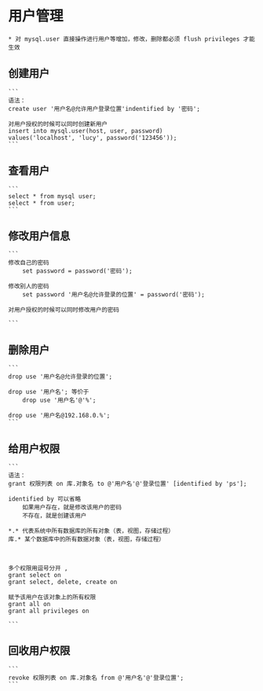 # 用户管理
	* 对 mysql.user 直接操作进行用户等增加，修改，删除都必须 flush privileges 才能生效


## 创建用户
	```
	语法：
	create user '用户名@允许用户登录位置'indentified by '密码';

	对用户授权的时候可以同时创建新用户
	insert into mysql.user(host, user, password)
	values('localhost', 'lucy', password('123456'));
	```


## 查看用户
	```
	select * from mysql user;
	select * from user;
	```


## 修改用户信息
	```
	修改自己的密码
		set password = password('密码');

	修改别人的密码
		set password '用户名@允许登录的位置' = password('密码');

	对用户授权的时候可以同时修改用户的密码

	```


## 删除用户
	```
	drop use '用户名@允许登录的位置';

	drop use '用户名'; 等价于
		drop use '用户名'@'%';

	drop use '用户名@192.168.0.%';
	```


## 给用户权限
	```
	语法：
	grant 权限列表 on 库.对象名 to @'用户名'@'登录位置' [identified by 'ps'];

	identified by 可以省略
		如果用户存在，就是修改该用户的密码
		不存在，就是创建该用户

	*.* 代表系统中所有数据库的所有对象（表，视图，存储过程）
	库.* 某个数据库中的所有数据对象（表，视图，存储过程）



	多个权限用逗号分开 ,
	grant select on
	grant select, delete, create on

	赋予该用户在该对象上的所有权限
	grant all on
	grant all privileges on

	```


## 回收用户权限
	```
	revoke 权限列表 on 库.对象名 from @'用户名'@'登录位置';
	```